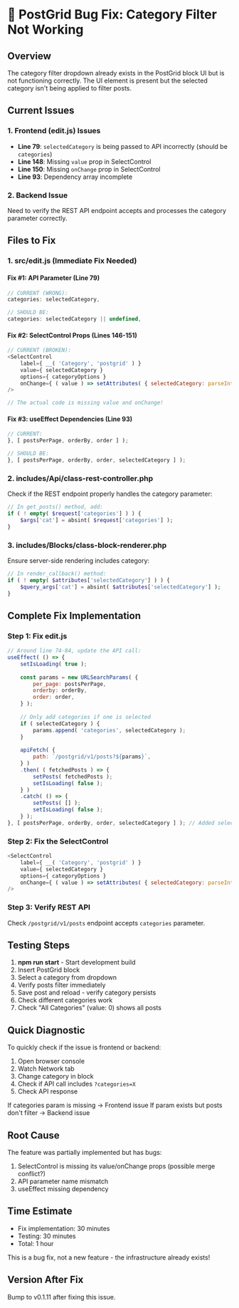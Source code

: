 # 🐛 PostGrid Bug Fix: Category Filter Not Working

## Overview
The category filter dropdown already exists in the PostGrid block UI but is not functioning correctly. The UI element is present but the selected category isn't being applied to filter posts.

## Current Issues

### 1. Frontend (edit.js) Issues
- **Line 79**: `selectedCategory` is being passed to API incorrectly (should be `categories`)
- **Line 148**: Missing `value` prop in SelectControl
- **Line 150**: Missing `onChange` prop in SelectControl
- **Line 93**: Dependency array incomplete

### 2. Backend Issue
Need to verify the REST API endpoint accepts and processes the category parameter correctly.

## Files to Fix

### 1. src/edit.js (Immediate Fix Needed)

#### Fix #1: API Parameter (Line 79)
```javascript
// CURRENT (WRONG):
categories: selectedCategory,

// SHOULD BE:
categories: selectedCategory || undefined,
```

#### Fix #2: SelectControl Props (Lines 146-151)
```javascript
// CURRENT (BROKEN):
<SelectControl
    label={ __( 'Category', 'postgrid' ) }
    value={ selectedCategory }
    options={ categoryOptions }
    onChange={ ( value ) => setAttributes( { selectedCategory: parseInt( value ) } ) }
/>

// The actual code is missing value and onChange!
```

#### Fix #3: useEffect Dependencies (Line 93)
```javascript
// CURRENT:
}, [ postsPerPage, orderBy, order ] );

// SHOULD BE:
}, [ postsPerPage, orderBy, order, selectedCategory ] );
```

### 2. includes/Api/class-rest-controller.php

Check if the REST endpoint properly handles the category parameter:

```php
// In get_posts() method, add:
if ( ! empty( $request['categories'] ) ) {
    $args['cat'] = absint( $request['categories'] );
}
```

### 3. includes/Blocks/class-block-renderer.php

Ensure server-side rendering includes category:

```php
// In render_callback() method:
if ( ! empty( $attributes['selectedCategory'] ) ) {
    $query_args['cat'] = absint( $attributes['selectedCategory'] );
}
```

## Complete Fix Implementation

### Step 1: Fix edit.js
```javascript
// Around line 74-84, update the API call:
useEffect( () => {
    setIsLoading( true );
    
    const params = new URLSearchParams( {
        per_page: postsPerPage,
        orderby: orderBy,
        order: order,
    } );
    
    // Only add categories if one is selected
    if ( selectedCategory ) {
        params.append( 'categories', selectedCategory );
    }
    
    apiFetch( {
        path: `/postgrid/v1/posts?${params}`,
    } )
    .then( ( fetchedPosts ) => {
        setPosts( fetchedPosts );
        setIsLoading( false );
    } )
    .catch( () => {
        setPosts( [] );
        setIsLoading( false );
    } );
}, [ postsPerPage, orderBy, order, selectedCategory ] ); // Added selectedCategory
```

### Step 2: Fix the SelectControl
```javascript
<SelectControl
    label={ __( 'Category', 'postgrid' ) }
    value={ selectedCategory }
    options={ categoryOptions }
    onChange={ ( value ) => setAttributes( { selectedCategory: parseInt( value ) } ) }
/>
```

### Step 3: Verify REST API
Check `/postgrid/v1/posts` endpoint accepts `categories` parameter.

## Testing Steps

1. **npm run start** - Start development build
2. Insert PostGrid block
3. Select a category from dropdown
4. Verify posts filter immediately
5. Save post and reload - verify category persists
6. Check different categories work
7. Check "All Categories" (value: 0) shows all posts

## Quick Diagnostic

To quickly check if the issue is frontend or backend:

1. Open browser console
2. Watch Network tab
3. Change category in block
4. Check if API call includes `?categories=X`
5. Check API response

If categories param is missing → Frontend issue
If param exists but posts don't filter → Backend issue

## Root Cause

The feature was partially implemented but has bugs:
1. SelectControl is missing its value/onChange props (possible merge conflict?)
2. API parameter name mismatch
3. useEffect missing dependency

## Time Estimate

- Fix implementation: 30 minutes
- Testing: 30 minutes
- Total: 1 hour

This is a bug fix, not a new feature - the infrastructure already exists!

## Version After Fix

Bump to v0.1.11 after fixing this issue.